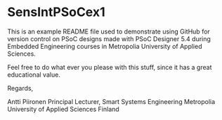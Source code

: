 # SensIntPSoCex1

This is an example README file used to demonstrate using GitHub for version control on PSoC designs made with PSoC Designer 5.4 during Embedded Engineering courses in Metropolia University of Applied Sciences. 

Feel free to do what ever you please with this stuff, since it has a great educational value. 

Regards,

Antti Piironen
Principal Lecturer, Smart Systems Engineering
Metropolia University of Applied Sciences
Finland
